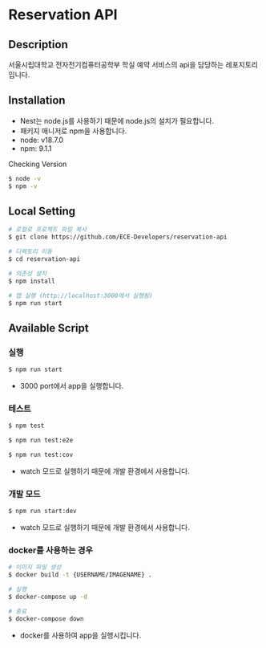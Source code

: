 # Reservation API

## Description

서울시립대학교 전자전기컴퓨터공학부 학실 예약 서비스의 api을 담당하는 레포지토리입니다.

## Installation

- Nest는 node.js를 사용하기 때문에 node.js의 설치가 필요합니다.
- 패키지 매니저로 npm을 사용합니다.
- node: v18.7.0
- npm: 9.1.1

Checking Version
```bash
$ node -v
$ npm -v
```

## Local Setting
```bash
# 로컬로 프로젝트 파일 복사
$ git clone https://github.com/ECE-Developers/reservation-api

# 디렉토리 이동
$ cd reservation-api

# 의존성 설치
$ npm install 

# 앱 실행 (http://localhost:3000에서 실행됨)
$ npm run start
```

## Available Script

### 실행

```bash
$ npm run start
```

- 3000 port에서 app을 실행합니다.

### 테스트

```bash
$ npm test

$ npm run test:e2e

$ npm run test:cov
```

- watch 모드로 실행하기 때문에 개발 환경에서 사용합니다.

### 개발 모드

```bash
$ npm run start:dev
```

- watch 모드로 실행하기 때문에 개발 환경에서 사용합니다.

### docker를 사용하는 경우

```bash
# 이미지 파일 생성
$ docker build -t {USERNAME/IMAGENAME} .

# 실행
$ docker-compose up -d

# 종료
$ docker-compose down
```

- docker를 사용하여 app을 실행시킵니다.
